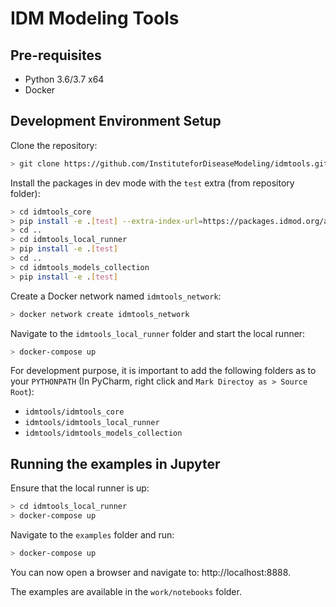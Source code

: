 # IDM Modeling Tools

## Pre-requisites
- Python 3.6/3.7 x64
- Docker

## Development Environment Setup

Clone the repository:
```bash
> git clone https://github.com/InstituteforDiseaseModeling/idmtools.git
```

Install the packages in dev mode with the `test` extra (from repository folder):
```bash
> cd idmtools_core
> pip install -e .[test] --extra-index-url=https://packages.idmod.org/api/pypi/pypi-production/simple
> cd ..
> cd idmtools_local_runner
> pip install -e .[test]
> cd ..
> cd idmtools_models_collection
> pip install -e .[test]
```

Create a Docker network named `idmtools_network`:
```bash
> docker network create idmtools_network
```

Navigate to the `idmtools_local_runner` folder and start the local runner:
```bash
> docker-compose up
```

For development purpose, it is important to add the following folders as to your `PYTHONPATH` (In PyCharm, right click and `Mark Directoy as > Source Root`):
- `idmtools/idmtools_core`
- `idmtools/idmtools_local_runner`
- `idmtools/idmtools_models_collection`

## Running the examples in Jupyter
Ensure that the local runner is up:
```bash
> cd idmtools_local_runner
> docker-compose up
```

Navigate to the `examples` folder and run:
```bash
> docker-compose up
```

You can now open a browser and navigate to: http://localhost:8888.

The examples are available in the `work/notebooks` folder.

